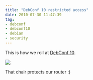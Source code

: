 ```yaml
---
title: "DebConf 10 restricted access"
date: 2010-07-30 11:47:39
tag:
- debconf
- debconf10
- debian
- security
---
```

This is how we roll at [DebConf 10](http://debconf10.debconf.org).

![](/old/stereonaut/2010/07/137580766.jpg)

That chair protects our router :)
